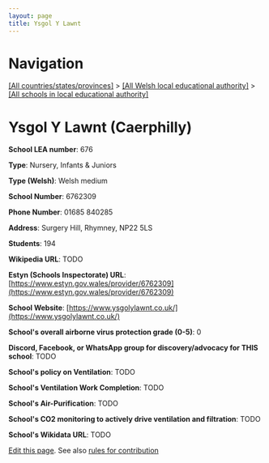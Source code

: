 ```yaml
---
layout: page
title: Ysgol Y Lawnt
---
```

# Navigation

[[All countries/states/provinces]](../../..) > [[All Welsh local educational authority]](../..) > [[All schools in local educational authority]](..)

# Ysgol Y Lawnt (Caerphilly)

**School LEA number**: 676

**Type**: Nursery, Infants & Juniors

**Type (Welsh)**: Welsh medium

**School Number**: 6762309

**Phone Number**: 01685 840285

**Address**: Surgery Hill, Rhymney, NP22 5LS

**Students**: 194

**Wikipedia URL**: TODO

**Estyn (Schools Inspectorate) URL**: [https://www.estyn.gov.wales/provider/6762309](https://www.estyn.gov.wales/provider/6762309)

**School Website**: [https://www.ysgolylawnt.co.uk/](https://www.ysgolylawnt.co.uk/)

**School's overall airborne virus protection grade (0-5)**: 0

**Discord, Facebook, or WhatsApp group for discovery/advocacy for THIS school**: TODO

**School's policy on Ventilation**: TODO

**School's Ventilation Work Completion**: TODO

**School's Air-Purification**: TODO

**School's CO2 monitoring to actively drive ventilation and filtration**: TODO

**School's Wikidata URL**: TODO




[Edit this page](https://github.com/ventilate-schools/Wales/edit/prif/./Caerphilly/Ysgol_Y_Lawnt.md). See also [rules for contribution](../../../contribution-rules/)